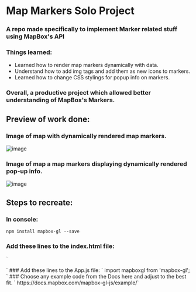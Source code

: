 # Map Markers Solo Project
### A repo made specifically to implement Marker related stuff using MapBox's API


### Things learned:
* Learned how to render map markers dynamically with data.
* Understand how to add img tags and add them as new icons to markers. 
* Learned how to change CSS stylings for popup info on markers.

### Overall, a productive project which allowed better understanding of MapBox's Markers.

## Preview of work done:
### Image of map with dynamically rendered map markers.
![image](https://user-images.githubusercontent.com/52723004/93335214-184cf900-f7f4-11ea-8028-6c5fc0f11da9.png)
### Image of map a map markers displaying dynamically rendered pop-up info.
![image](https://user-images.githubusercontent.com/52723004/93335248-23a02480-f7f4-11ea-8cc5-51e5d6584cf7.png)



## Steps to recreate:

### In console:
`
npm install mapbox-gl --save
`
### Add these lines to the index.html file:
`
<link href='https://api.mapbox.com/mapbox-gl-js/v1.12.0/mapbox-gl.css' rel='stylesheet' />
`
### Add these lines to the App.js file:
`
import mapboxgl from 'mapbox-gl';
`
### Choose any example code from the Docs here and adjust to the best fit.
`
https://docs.mapbox.com/mapbox-gl-js/example/`
